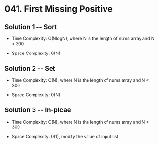 # 041. First Missing Positive

## Solution 1 -- Sort

- Time Complexity: O(NlogN), where N is the length of nums array and N < 300

- Space Complexity: O(N)

## Solution 2 -- Set

- Time Complexity: O(N), where N is the length of nums array and N < 300

- Space Complexity: O(N)

## Solution 3 -- In-plcae

- Time Complexity: O(N), where N is the length of nums array and N < 300

- Space Complexity: O(1), modify the value of input list
